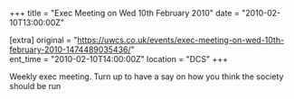 +++
title = "Exec Meeting on Wed 10th February 2010"
date = "2010-02-10T13:00:00Z"

[extra]
original = "https://uwcs.co.uk/events/exec-meeting-on-wed-10th-february-2010-1474489035436/"    
ent_time = "2010-02-10T14:00:00Z"
location = "DCS"
+++

Weekly exec meeting. Turn up to have a say on how you think the society should be run

